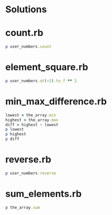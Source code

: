 # Solutions

# count.rb

```ruby
p user_numbers.count
```

# element_square.rb

```ruby
p user_numbers.at(-2).to_f ** 2
```

# min_max_difference.rb

```ruby
lowest = the_array.min
highest = the_array.max
diff = highest - lowest
p lowest
p highest
p diff
```

# reverse.rb

```ruby
p user_numbers.reverse
```

# sum_elements.rb

```ruby
p the_array.sum
```
